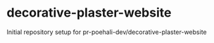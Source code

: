# decorative-plaster-website

Initial repository setup for pr-poehali-dev/decorative-plaster-website